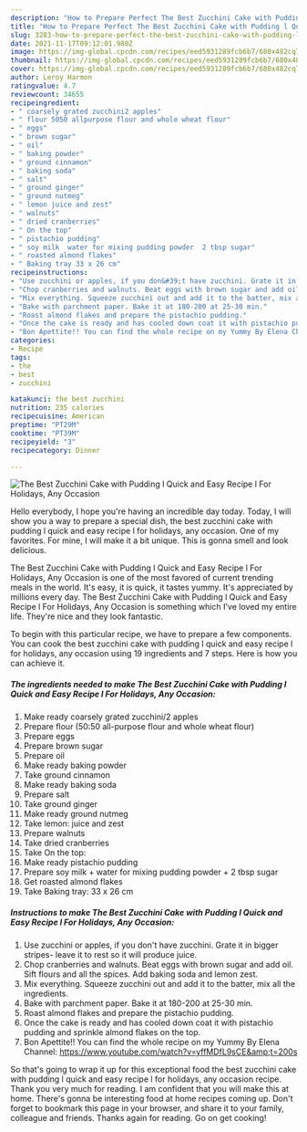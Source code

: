```yaml
---
description: "How to Prepare Perfect The Best Zucchini Cake with Pudding l Quick and Easy Recipe l For Holidays, Any Occasion"
title: "How to Prepare Perfect The Best Zucchini Cake with Pudding l Quick and Easy Recipe l For Holidays, Any Occasion"
slug: 3283-how-to-prepare-perfect-the-best-zucchini-cake-with-pudding-l-quick-and-easy-recipe-l-for-holidays-any-occasion
date: 2021-11-17T09:12:01.980Z
image: https://img-global.cpcdn.com/recipes/eed5931289fcb6b7/680x482cq70/the-best-zucchini-cake-with-pudding-l-quick-and-easy-recipe-l-for-holidays-any-occasion-recipe-main-photo.jpg
thumbnail: https://img-global.cpcdn.com/recipes/eed5931289fcb6b7/680x482cq70/the-best-zucchini-cake-with-pudding-l-quick-and-easy-recipe-l-for-holidays-any-occasion-recipe-main-photo.jpg
cover: https://img-global.cpcdn.com/recipes/eed5931289fcb6b7/680x482cq70/the-best-zucchini-cake-with-pudding-l-quick-and-easy-recipe-l-for-holidays-any-occasion-recipe-main-photo.jpg
author: Leroy Harmon
ratingvalue: 4.7
reviewcount: 34655
recipeingredient:
- " coarsely grated zucchini2 apples"
- " flour 5050 allpurpose flour and whole wheat flour"
- " eggs"
- " brown sugar"
- " oil"
- " baking powder"
- " ground cinnamon"
- " baking soda"
- " salt"
- " ground ginger"
- " ground nutmeg"
- " lemon juice and zest"
- " walnuts"
- " dried cranberries"
- " On the top"
- " pistachio pudding"
- " soy milk  water for mixing pudding powder  2 tbsp sugar"
- " roasted almond flakes"
- " Baking tray 33 x 26 cm"
recipeinstructions:
- "Use zucchini or apples, if you don&#39;t have zucchini. Grate it in bigger stripes- leave it to rest so it will produce juice."
- "Chop cranberries and walnuts. Beat eggs with brown sugar and add oil. Sift flours and all the spices. Add baking soda and lemon zest."
- "Mix everything. Squeeze zucchini out and add it to the batter, mix all the ingredients."
- "Bake with parchment paper. Bake it at 180-200 at 25-30 min."
- "Roast almond flakes and prepare the pistachio pudding."
- "Once the cake is ready and has cooled down coat it with pistachio pudding and sprinkle almond flakes on the top."
- "Bon Apettite!! You can find the whole recipe on my Yummy By Elena Channel: https://www.youtube.com/watch?v=yffMDfL9sCE&amp;t=200s"
categories:
- Recipe
tags:
- the
- best
- zucchini

katakunci: the best zucchini 
nutrition: 235 calories
recipecuisine: American
preptime: "PT29M"
cooktime: "PT39M"
recipeyield: "3"
recipecategory: Dinner

---
```



![The Best Zucchini Cake with Pudding l Quick and Easy Recipe l For Holidays, Any Occasion](https://img-global.cpcdn.com/recipes/eed5931289fcb6b7/680x482cq70/the-best-zucchini-cake-with-pudding-l-quick-and-easy-recipe-l-for-holidays-any-occasion-recipe-main-photo.jpg)

Hello everybody, I hope you're having an incredible day today. Today, I will show you a way to prepare a special dish, the best zucchini cake with pudding l quick and easy recipe l for holidays, any occasion. One of my favorites. For mine, I will make it a bit unique. This is gonna smell and look delicious.

The Best Zucchini Cake with Pudding l Quick and Easy Recipe l For Holidays, Any Occasion is one of the most favored of current trending meals in the world. It's easy, it is quick, it tastes yummy. It's appreciated by millions every day. The Best Zucchini Cake with Pudding l Quick and Easy Recipe l For Holidays, Any Occasion is something which I've loved my entire life. They're nice and they look fantastic.




To begin with this particular recipe, we have to prepare a few components. You can cook the best zucchini cake with pudding l quick and easy recipe l for holidays, any occasion using 19 ingredients and 7 steps. Here is how you can achieve it.

<!--inarticleads1-->

##### The ingredients needed to make The Best Zucchini Cake with Pudding l Quick and Easy Recipe l For Holidays, Any Occasion:

1. Make ready  coarsely grated zucchini/2 apples
1. Prepare  flour (50:50 all-purpose flour and whole wheat flour)
1. Prepare  eggs
1. Prepare  brown sugar
1. Prepare  oil
1. Make ready  baking powder
1. Take  ground cinnamon
1. Make ready  baking soda
1. Prepare  salt
1. Take  ground ginger
1. Make ready  ground nutmeg
1. Take  lemon: juice and zest
1. Prepare  walnuts
1. Take  dried cranberries
1. Take  On the top:
1. Make ready  pistachio pudding
1. Prepare  soy milk + water for mixing pudding powder + 2 tbsp sugar
1. Get  roasted almond flakes
1. Take  Baking tray: 33 x 26 cm




<!--inarticleads2-->

##### Instructions to make The Best Zucchini Cake with Pudding l Quick and Easy Recipe l For Holidays, Any Occasion:

1. Use zucchini or apples, if you don&#39;t have zucchini. Grate it in bigger stripes- leave it to rest so it will produce juice.
1. Chop cranberries and walnuts. Beat eggs with brown sugar and add oil. Sift flours and all the spices. Add baking soda and lemon zest.
1. Mix everything. Squeeze zucchini out and add it to the batter, mix all the ingredients.
1. Bake with parchment paper. Bake it at 180-200 at 25-30 min.
1. Roast almond flakes and prepare the pistachio pudding.
1. Once the cake is ready and has cooled down coat it with pistachio pudding and sprinkle almond flakes on the top.
1. Bon Apettite!! You can find the whole recipe on my Yummy By Elena Channel: https://www.youtube.com/watch?v=yffMDfL9sCE&amp;t=200s




So that's going to wrap it up for this exceptional food the best zucchini cake with pudding l quick and easy recipe l for holidays, any occasion recipe. Thank you very much for reading. I am confident that you will make this at home. There's gonna be interesting food at home recipes coming up. Don't forget to bookmark this page in your browser, and share it to your family, colleague and friends. Thanks again for reading. Go on get cooking!
